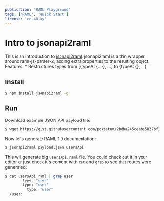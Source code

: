 ```yaml
---
publication: 'RAML Playground'
tags: ['RAML', 'Quick Start']
license: 'cc-40-by'
---
```


# Intro to jsonapi2raml

This is an introduction to [jsonapi2raml](https://github.com/tabone/jsonapi2raml). jsonapi2raml is a thin wrapper around raml-js-parser-2, adding extra properties to the resulting object. Features:
    * Restructures types from [{typeA: {...}}, ...] to {typeA: {}, ...}

## Install

```sh
$ npm install jsonapi2raml -g
```

## Run

Download example JSON API payload file:

```sh
$ wget https://gist.githubusercontent.com/postatum/2bdba245ceabe5837bf3c2d4c0f23ad8/raw/9355778cb61e33d965d2d6d3efd37713cecbff0a/payload.json
```

Now let's generate RAML 1.0 documentation:

```sh
$ jsonapi2raml payload.json usersApi
```

This will generate big `usersApi.raml` file. You could check out it in your editor or just check it's content with `cat` and `grep` to see that routes were generated:

```sh
$ cat usersApi.raml | grep user
        type: "user"
        type: "user"
          type: "user"
  /user:
```
